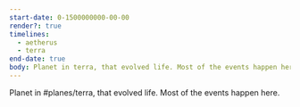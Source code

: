 ```yaml
---
start-date: 0-1500000000-00-00
render?: true
timelines:
  - aetherus
  - terra
end-date: true
body: Planet in terra, that evolved life. Most of the events happen here.
---
```

Planet in #planes/terra, that evolved life. Most of the events happen here.